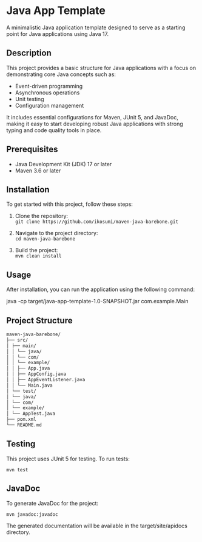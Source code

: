 # Java App Template

A minimalistic Java application template designed to serve as a starting point for Java applications using Java 17.

## Description

This project provides a basic structure for Java applications with a focus on demonstrating core Java concepts such as:

- Event-driven programming
- Asynchronous operations
- Unit testing
- Configuration management

It includes essential configurations for Maven, JUnit 5, and JavaDoc, making it easy to start developing robust Java
applications with strong typing and code quality tools in place.

## Prerequisites

- Java Development Kit (JDK) 17 or later
- Maven 3.6 or later

## Installation

To get started with this project, follow these steps:

1. Clone the repository:  
   `git clone https://github.com/ikosumi/maven-java-barebone.git`

2. Navigate to the project directory:  
   `cd maven-java-barebone`

3. Build the project:  
   `mvn clean install`

## Usage

After installation, you can run the application using the following command:

java -cp target/java-app-template-1.0-SNAPSHOT.jar com.example.Main

## Project Structure

```markdown
maven-java-barebone/
├── src/
│ ├── main/
│ │ └── java/
│ │ └── com/
│ │ └── example/
│ │ ├── App.java
│ │ ├── AppConfig.java
│ │ ├── AppEventListener.java
│ │ └── Main.java
│ └── test/
│ └── java/
│ └── com/
│ └── example/
│ └── AppTest.java
├── pom.xml
└── README.md
```

## Testing

This project uses JUnit 5 for testing. To run tests:

```shell
mvn test
```

## JavaDoc

To generate JavaDoc for the project:

```shell
mvn javadoc:javadoc
```

The generated documentation will be available in the target/site/apidocs directory.

